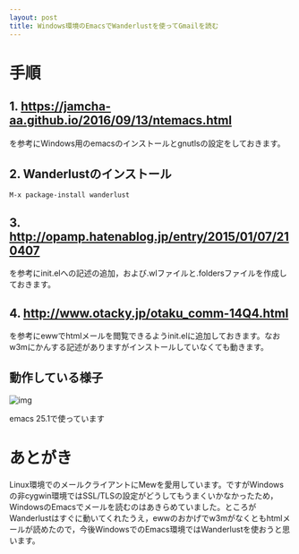 ```yaml
---
layout: post
title: Windows環境のEmacsでWanderlustを使ってGmailを読む
---
```


# 手順

## 1. [<https://jamcha-aa.github.io/2016/09/13/ntemacs.html>](https://jamcha-aa.github.io/2016/09/13/ntemacs.html)

を参考にWindows用のemacsのインストールとgnutlsの設定をしておきます。

## 2. Wanderlustのインストール

    M-x package-install wanderlust

## 3. [<http://opamp.hatenablog.jp/entry/2015/01/07/210407>](http://opamp.hatenablog.jp/entry/2015/01/07/210407)

を参考にinit.elへの記述の追加，および.wlファイルと.foldersファイルを作成しておきます。

## 4. [<http://www.otacky.jp/otaku_comm-14Q4.html>](http://www.otacky.jp/otaku_comm-14Q4.html)

を参考にewwでhtmlメールを閲覧できるようinit.elに追加しておきます。なおw3mにかんする記述がありますがインストールしていなくても動きます。

## 動作している様子

![img](01.png)

emacs 25.1で使っています

# あとがき

Linux環境でのメールクライアントにMewを愛用しています。ですがWindowsの非cygwin環境ではSSL/TLSの設定がどうしてもうまくいかなかったため，WindowsのEmacsでメールを読むのはあきらめていました。ところがWanderlustはすぐに動いてくれたうえ，ewwのおかげでw3mがなくともhtmlメールが読めたので，今後WindowsでのEmacs環境ではWanderlustを使おうと思います。
